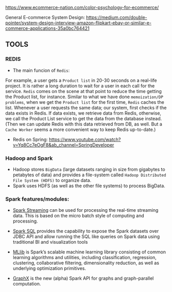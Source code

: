 https://www.ecommerce-nation.com/color-psychology-for-ecommerce/

General E-commerce System Design:
https://medium.com/double-pointer/system-design-interview-amazon-flipkart-ebay-or-similar-e-commerce-applications-35a0bc764421

## TOOLS
### REDIS
- The main funcion of `Redis`:

For example, a user gets a `Product list` in 20-30 seconds on a real-life project.
It is rather a long duration to wait for a user in each call for the service.
`Redis` comes on the scene at that point to reduce the time getting the Product list, for instance.
Similar to what we have done `memoization/DP problems`, when we get the `Product list` for the first time, `Redis` caches the list.
Whenever a user requests the same data; our system, first checks if the data exists in Redis. 
If data exists, we retrieve data from Redis, otherwise, we call the Product List service to get the data from the database instead. 
(Then we can update Redis with this data retrieved from DB, as well. But a `Cache Worker` seems a more convenient way to keep Redis up-to-date.)

- Redis on Spring:
https://www.youtube.com/watch?v=Yq8Cc7eOgF8&ab_channel=SpringDeveloper

### Hadoop and Spark

- Hadoop stores `BigData` (large datasets ranging in size from gigabytes to petabytes of data) and provides a file-system called `Hadoop Distributed File System (HDFS)` to organize data.
- Spark uses HDFS (as well as the other file systems) to process BigData.

### Spark features/modules:
 
-   [Spark Streaming](https://spark.apache.org/streaming/)  can be used for processing the real-time streaming data. This is based on the micro batch style of computing and processing. 
 
-   [Spark SQL](https://spark.apache.org/sql/)  provides the capability to expose the Spark datasets over JDBC API and allow running the SQL like queries on Spark data using traditional BI and visualization tools
 
-   [MLlib](https://spark.apache.org/mllib/)  is Spark’s scalable machine learning library consisting of common learning algorithms and utilities, including classification, regression, clustering, collaborative filtering, dimensionality reduction, as well as underlying optimization primitives.
 
  -  [GraphX](https://spark.apache.org/graphx/)  is the new (alpha) Spark API for graphs and graph-parallel computation.

